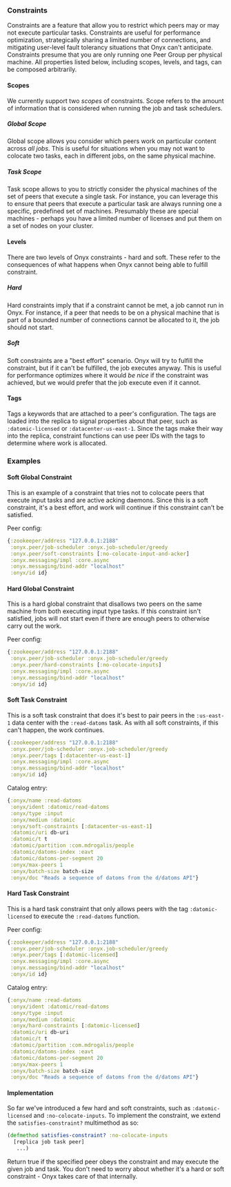### Constraints

Constraints are a feature that allow you to restrict which peers may or may not execute particular tasks. Constraints are useful for performance optimization, strategically sharing a limited number of connections, and mitigating user-level fault tolerancy situations that Onyx can't anticipate. Constraints presume that you are only running one Peer Group per physical machine. All properties listed below, including scopes, levels, and tags, can be composed arbitrarily.

#### Scopes

We currently support two *scopes* of constraints. Scope refers to the amount of information that is considered when running the job and task schedulers.

##### Global Scope

Global scope allows you consider which peers work on particular content across *all jobs*. This is useful for situations when you may not want to colocate two tasks, each in different jobs, on the same physical machine.

##### Task Scope

Task scope allows to you to strictly consider the physical machines of the set of peers that execute a single task. For instance, you can leverage this to ensure that peers that execute a particular task are always running one a specific, predefined set of machines. Presumably these are special machines - perhaps you have a limited number of licenses and put them on a set of nodes on your cluster.

#### Levels

There are two levels of Onyx constraints - hard and soft. These refer to the consequences of what happens when Onyx cannot being able to fulfill constraint.

##### Hard

Hard constraints imply that if a constraint cannot be met, a job cannot run in Onyx. For instance, if a peer that needs to be on a physical machine that is part of a bounded number of connections cannot be allocated to it, the job should not start.

##### Soft

Soft constraints are a "best effort" scenario. Onyx will try to fulfill the constraint, but if it can't be fulfilled, the job executes anyway. This is useful for performance optimizes where it would *be nice* if the constraint was achieved, but we would prefer that the job execute even if it cannot.

#### Tags

Tags a keywords that are attached to a peer's configuration. The tags are loaded into the replica to signal properties about that peer, such as `:datomic-licensed` or `:datacenter-us-east-1`. Since the tags make their way into the replica, constraint functions can use peer IDs with the tags to determine where work is allocated.

### Examples

#### Soft Global Constraint

This is an example of a constraint that tries not to colocate peers that execute input tasks and are active acking daemons. Since this is a soft constraint, it's a best effort, and work will continue if this constraint can't be satisfied.

Peer config:

```clojure
{:zookeeper/address "127.0.0.1:2188"
 :onyx.peer/job-scheduler :onyx.job-scheduler/greedy
 :onyx.peer/soft-constraints [:no-colocate-input-and-acker]
 :onyx.messaging/impl :core.async
 :onyx.messaging/bind-addr "localhost"
 :onyx/id id}
```

#### Hard Global Constraint

This is a hard global constraint that disallows two peers on the same machine from both executing input type tasks. If this constraint isn't satisfied, jobs will not start even if there are enough peers to otherwise carry out the work.

Peer config:

```clojure
{:zookeeper/address "127.0.0.1:2188"
 :onyx.peer/job-scheduler :onyx.job-scheduler/greedy
 :onyx.peer/hard-constraints [:no-colocate-inputs]
 :onyx.messaging/impl :core.async
 :onyx.messaging/bind-addr "localhost"
 :onyx/id id}
```

#### Soft Task Constraint

This is a soft task constraint that does it's best to pair peers in the `:us-east-1` data center with the `:read-datoms` task. As with all soft constraints, if this can't happen, the work continues.

```clojure
{:zookeeper/address "127.0.0.1:2188"
 :onyx.peer/job-scheduler :onyx.job-scheduler/greedy
 :onyx.peer/tags [:datacenter-us-east-1]
 :onyx.messaging/impl :core.async
 :onyx.messaging/bind-addr "localhost"
 :onyx/id id}
```

Catalog entry:

```clojure
{:onyx/name :read-datoms
 :onyx/ident :datomic/read-datoms
 :onyx/type :input
 :onyx/medium :datomic
 :onyx/soft-constraints [:datacenter-us-east-1]
 :datomic/uri db-uri
 :datomic/t t
 :datomic/partition :com.mdrogalis/people
 :datomic/datoms-index :eavt
 :datomic/datoms-per-segment 20
 :onyx/max-peers 1
 :onyx/batch-size batch-size
 :onyx/doc "Reads a sequence of datoms from the d/datoms API"}
```

#### Hard Task Constraint

This is a hard task constraint that only allows peers with the tag `:datomic-licensed` to execute the `:read-datoms` function.

Peer config:

```clojure
{:zookeeper/address "127.0.0.1:2188"
 :onyx.peer/job-scheduler :onyx.job-scheduler/greedy
 :onyx.peer/tags [:datomic-licensed]
 :onyx.messaging/impl :core.async
 :onyx.messaging/bind-addr "localhost"
 :onyx/id id}
```

Catalog entry:

```clojure
{:onyx/name :read-datoms
 :onyx/ident :datomic/read-datoms
 :onyx/type :input
 :onyx/medium :datomic
 :onyx/hard-constraints [:datomic-licensed]
 :datomic/uri db-uri
 :datomic/t t
 :datomic/partition :com.mdrogalis/people
 :datomic/datoms-index :eavt
 :datomic/datoms-per-segment 20
 :onyx/max-peers 1
 :onyx/batch-size batch-size
 :onyx/doc "Reads a sequence of datoms from the d/datoms API"}
```

#### Implementation

So far we've introduced a few hard and soft constraints, such as `:datomic-licensed` and `:no-colocate-inputs`. To implement the constraint, we extend the `satisfies-constraint?` multimethod as so:

```clojure
(defmethod satisfies-constraint? :no-colocate-inputs
  [replica job task peer]
   ...)
```

Return true if the specified peer obeys the constraint and may execute the given job and task. You don't need to worry about whether it's a hard or soft constraint - Onyx takes care of that internally.